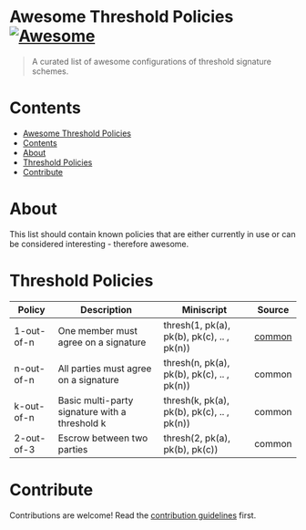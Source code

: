 # Awesome Threshold Policies [![Awesome](https://awesome.re/badge.svg)](https://awesome.re)

> A curated list of awesome configurations of threshold signature schemes.

# Contents

- [Awesome Threshold Policies ](#awesome-threshold-policies-)
- [Contents](#contents)
- [About](#about)
- [Threshold Policies](#threshold-policies)
- [Contribute](#contribute)


# About

This list should contain known policies that are either currently in use or can be considered interesting - therefore awesome.

# Threshold Policies


| Policy | Description | Miniscript | Source |
|---------------|---------------------|-------------|---------------|
| 1-out-of-n| One member must agree on a signature| thresh(1, pk(a), pk(b), pk(c), .. , pk(n))| [common](http://example.com)|
| n-out-of-n| All parties must agree on a signature| thresh(n, pk(a), pk(b), pk(c), .. , pk(n))|common|
| k-out-of-n| Basic multi-party signature with a threshold k| thresh(k, pk(a), pk(b), pk(c), .. , pk(n))|common|
| 2-out-of-3| Escrow between two parties| thresh(2, pk(a), pk(b), pk(c))| common|


# Contribute

Contributions are welcome! Read the [contribution guidelines](contributing.md) first.
